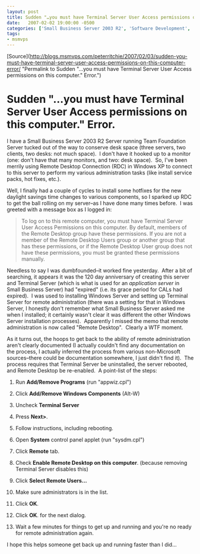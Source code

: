 ```yaml
---
layout: post
title: Sudden "…you must have Terminal Server User Access permissions on this computer." Error.
date:   2007-02-02 19:00:00 -0500
categories: ['Small Business Server 2003 R2', 'Software Development', 'Team Foundation Server']
tags:
- msmvps
---
```

[Source](http://blogs.msmvps.com/peterritchie/2007/02/03/sudden-you-must-have-terminal-server-user-access-permissions-on-this-computer-error/ "Permalink to Sudden "…you must have Terminal Server User Access permissions on this computer." Error.")

# Sudden "…you must have Terminal Server User Access permissions on this computer." Error.

I have a Small Business Server 2003 R2 Server running Team Foundation Server tucked out of the way to conserve desk space (three servers, two clients, two desks: not much space).  I don't have it hooked up to a monitor (one: don't have that many monitors, and two: desk space).  So, I've been merrily using Remote Desktop Connection (RDC) in Windows XP to connect to this server to perform my various administration tasks (like install service packs, hot fixes, etc.).

Well, I finally had a couple of cycles to install some hotfixes for the new daylight savings time changes to various components, so I sparked up RDC to get the ball rolling on my server–as I have done many times before.  I was greeted with a message box as I logged in:

  

> To log on to this remote computer, you must have Terminal Server User Access Permissions on this computer. By default, members of the Remote Desktop group have these permissions. If you are not a member of the Remote Desktop Users group or another group that has these permissions, or if the Remote Desktop User group does not have these permissions, you must be granted these permissions manually.

Needless to say I was dumbfounded–it worked fine yesterday.  After a bit of searching, it appears it was the 120 day anniversary of creating this server and Terminal Server (which is what is used for an _application server_ in Small Business Server) had "expired" (i.e. its grace period for CALs had expired).  I was used to installing Windows Server and setting up Terminal Server for remote administration (there was a setting for that in Windows Server, I honestly don't remember what Small Business Server asked me when I installed; it certainly wasn't clear it was different the other Windows Server installation processes).  Apparently I missed the memo that remote administration is now called "Remote Desktop".  Clearly a WTF moment.

As it turns out, the hoops to get back to the ability of remote administration aren't clearly documented (I actually couldn't find any documentation on the process, I actually inferred the process from various non-Microsoft sources–there could be documentation somewhere, I just didn't find it).  The process requires that Terminal Server be uninstalled, the server rebooted, and Remote Desktop be re-enabled.  A point-list of the steps:

  

  

1. Run **Add/Remove Programs** (run "appwiz.cpl")
  

2. Click **Add/Remove Windows Components** (Alt-W)
  

3. Uncheck **Terminal Server**
  

4. Press **Next>**.
  

5. Follow instructions, including rebooting.
  

6. Open **System** control panel applet (run "sysdm.cpl")
  

7. Click **Remote** tab.
  

8. Check **Enable Remote Desktop on this computer**. (because removing Terminal Server disables this)
  

9. Click **Select Remote Users…**
  

10. Make sure administrators is in the list.
  

11. Click **OK**.
  

12. Click **OK**. for the next dialog.
  

13. Wait a few minutes for things to get up and running and you're no ready for remote administration again.

I hope this helps someone get back up and running faster than I did…

